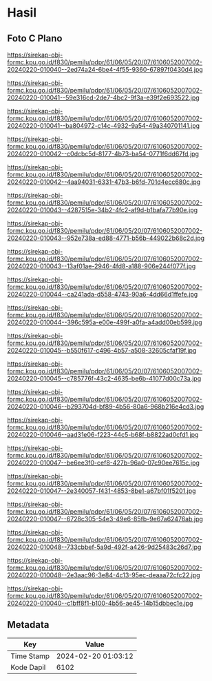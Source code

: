 # Hasil

## Foto C Plano

https://sirekap-obj-formc.kpu.go.id/f830/pemilu/pdpr/61/06/05/20/07/6106052007002-20240220-010040--2ed74a24-6be4-4f55-9360-67897f0430d4.jpg

https://sirekap-obj-formc.kpu.go.id/f830/pemilu/pdpr/61/06/05/20/07/6106052007002-20240220-010041--59e316cd-2de7-4bc2-9f3a-e39f2e693522.jpg

https://sirekap-obj-formc.kpu.go.id/f830/pemilu/pdpr/61/06/05/20/07/6106052007002-20240220-010041--ba804972-c14c-4932-9a54-49a340701141.jpg

https://sirekap-obj-formc.kpu.go.id/f830/pemilu/pdpr/61/06/05/20/07/6106052007002-20240220-010042--c0dcbc5d-8177-4b73-ba54-0771f6dd67fd.jpg

https://sirekap-obj-formc.kpu.go.id/f830/pemilu/pdpr/61/06/05/20/07/6106052007002-20240220-010042--4aa94031-6331-47b3-b6fd-701d4ecc680c.jpg

https://sirekap-obj-formc.kpu.go.id/f830/pemilu/pdpr/61/06/05/20/07/6106052007002-20240220-010043--4287515e-34b2-4fc2-af9d-b1bafa77b90e.jpg

https://sirekap-obj-formc.kpu.go.id/f830/pemilu/pdpr/61/06/05/20/07/6106052007002-20240220-010043--952e738a-ed88-4771-b56b-449022b68c2d.jpg

https://sirekap-obj-formc.kpu.go.id/f830/pemilu/pdpr/61/06/05/20/07/6106052007002-20240220-010043--13af01ae-2946-4fd8-a188-906e244f077f.jpg

https://sirekap-obj-formc.kpu.go.id/f830/pemilu/pdpr/61/06/05/20/07/6106052007002-20240220-010044--ca241ada-d558-4743-90a6-4dd66d1ffefe.jpg

https://sirekap-obj-formc.kpu.go.id/f830/pemilu/pdpr/61/06/05/20/07/6106052007002-20240220-010044--396c595a-e00e-499f-a0fa-a4add00eb599.jpg

https://sirekap-obj-formc.kpu.go.id/f830/pemilu/pdpr/61/06/05/20/07/6106052007002-20240220-010045--b550f617-c496-4b57-a508-32605cfaf19f.jpg

https://sirekap-obj-formc.kpu.go.id/f830/pemilu/pdpr/61/06/05/20/07/6106052007002-20240220-010045--c785776f-43c2-4635-be6b-41077d00c73a.jpg

https://sirekap-obj-formc.kpu.go.id/f830/pemilu/pdpr/61/06/05/20/07/6106052007002-20240220-010046--b293704d-bf89-4b56-80a6-968b216e4cd3.jpg

https://sirekap-obj-formc.kpu.go.id/f830/pemilu/pdpr/61/06/05/20/07/6106052007002-20240220-010046--aad31e06-f223-44c5-b68f-b8822ad0cfd1.jpg

https://sirekap-obj-formc.kpu.go.id/f830/pemilu/pdpr/61/06/05/20/07/6106052007002-20240220-010047--be6ee3f0-cef8-427b-96a0-07c90ee7615c.jpg

https://sirekap-obj-formc.kpu.go.id/f830/pemilu/pdpr/61/06/05/20/07/6106052007002-20240220-010047--2e340057-f431-4853-8be1-a67bf01f5201.jpg

https://sirekap-obj-formc.kpu.go.id/f830/pemilu/pdpr/61/06/05/20/07/6106052007002-20240220-010047--6728c305-54e3-49e6-85fb-9e67a62476ab.jpg

https://sirekap-obj-formc.kpu.go.id/f830/pemilu/pdpr/61/06/05/20/07/6106052007002-20240220-010048--733cbbef-5a9d-492f-a426-9d25483c26d7.jpg

https://sirekap-obj-formc.kpu.go.id/f830/pemilu/pdpr/61/06/05/20/07/6106052007002-20240220-010048--2e3aac96-3e84-4c13-95ec-deaaa72cfc22.jpg

https://sirekap-obj-formc.kpu.go.id/f830/pemilu/pdpr/61/06/05/20/07/6106052007002-20240220-010040--c1bff8f1-b100-4b56-ae45-14b15dbbec1e.jpg


## Metadata

| Key        | Value               |
| ---------- | ------------------- |
| Time Stamp | 2024-02-20 01:03:12 |
| Kode Dapil | 6102                |



